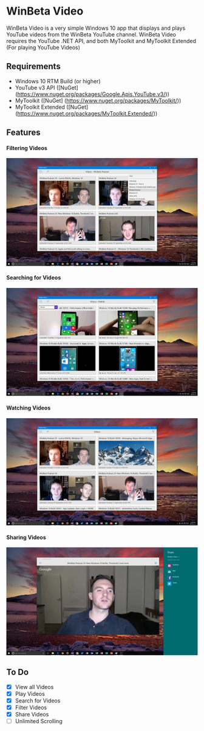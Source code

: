 # WinBeta Video

WinBeta Video is a very simple Windows 10 app that displays and plays YouTube videos from the WinBeta YouTube channel.
WinBeta Video requires the YouTube .NET API, and both MyToolkit and MyToolkit Extended (For playing YouTube Videos)

## Requirements
* Windows 10 RTM Build (or higher)
* YouTube v3 API ([NuGet] (https://www.nuget.org/packages/Google.Apis.YouTube.v3/))
* MyToolkit ([NuGet] (https://www.nuget.org/packages/MyToolkit/))
* MyToolkit Extended ([NuGet] (https://www.nuget.org/packages/MyToolkit.Extended/))

## Features
#### Filtering Videos
![Filter Images](/Images/filter.png)

#### Searching for Videos
![Filter Images](/Images/search.png)

#### Watching Videos
![Filter Images](/Images/videos.png)


#### Sharing Videos
![Filter Images](/Images/share.png)

## To Do
* [x] View all Videos
* [x] Play Videos
* [x] Search for Videos
* [x] Filter Videos
* [x] Share Videos
* [ ] Unlimited Scrolling
